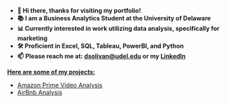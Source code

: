 + **👋 Hi there, thanks for visiting my portfolio!**
+ **📚 I am a Business Analytics Student at the University of Delaware**
+ **📊 Currently interested in work utilizing data analysis, specifically for marketing**
+ **🛠️ Proficient in Excel, SQL, Tableau, PowerBI, and Python**
+ **📫 Please reach me at: dsolivan@udel.edu or my [LinkedIn](https://www.linkedin.com/in/dsolivan)**

<ins>**Here are some of my projects:**</ins>
+ [Amazon Prime Video Analysis](https://github.com/dsolivan/prime-data)
+ [AirBnb Analysis](https://github.com/dsolivan/airbnb_analysis)

<!--
**dsolivan/dsolivan** is a ✨ _special_ ✨ repository because its `README.md` (this file) appears on your GitHub profile.

Here are some ideas to get you started:

- 🔭 I’m currently working on ...
- 🌱 I’m currently learning ...
- 👯 I’m looking to collaborate on ...
- 🤔 I’m looking for help with ...
- 💬 Ask me about ...
- 📫 How to reach me: ...
- 😄 Pronouns: ...
- ⚡ Fun fact: ...
-->
